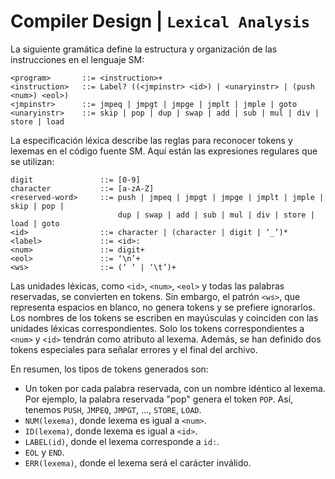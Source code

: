 # **Compiler Design | `Lexical Analysis`**

La siguiente gramática define la estructura y organización de las instrucciones en el lenguaje SM:

```plaintext
<program>       ::= <instruction>+
<instruction>   ::= Label? ((<jmpinstr> <id>) | <unaryinstr> | (push <num>) <eol>)
<jmpinstr>      ::= jmpeq | jmpgt | jmpge | jmplt | jmple | goto
<unaryinstr>    ::= skip | pop | dup | swap | add | sub | mul | div | store | load
```

La especificación léxica describe las reglas para reconocer tokens y lexemas en el código fuente SM. Aquí están las expresiones regulares que se utilizan:

```plaintext
digit               ::= [0-9]
character           ::= [a-zA-Z]
<reserved-word>     ::= push | jmpeq | jmpgt | jmpge | jmplt | jmple | skip | pop | 
                        dup | swap | add | sub | mul | div | store | load | goto
<id>                ::= character | (character | digit | ‘_’)*
<label>             ::= <id>:
<num>               ::= digit+
<eol>               ::= ‘\n’+
<ws>                ::= (‘ ‘ | ‘\t’)+
```

Las unidades léxicas, como `<id>`, `<num>`, `<eol>` y todas las palabras reservadas, se convierten en tokens. Sin embargo, el patrón `<ws>`, que representa espacios en blanco, no genera tokens y se prefiere ignorarlos. Los nombres de los tokens se escriben en mayúsculas y coinciden con las unidades léxicas correspondientes. Solo los tokens correspondientes a `<num>` y `<id>` tendrán como atributo al lexema. Además, se han definido dos tokens especiales para señalar errores y el final del archivo.

En resumen, los tipos de tokens generados son:
- Un token por cada palabra reservada, con un nombre idéntico al lexema. Por ejemplo, la palabra reservada "pop" genera el token `POP`. Así, tenemos `PUSH`, `JMPEQ`, `JMPGT`, …, `STORE`, `LOAD`.
- `NUM(lexema)`, donde lexema es igual a `<num>`.
- `ID(lexema)`, donde lexema es igual a `<id>`.
- `LABEL(id)`, donde el lexema corresponde a `id:`.
- `EOL` y `END`.
- `ERR(lexema)`, donde el lexema será el carácter inválido.
